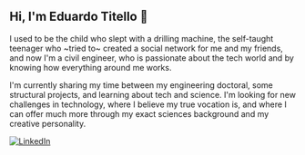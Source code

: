 ## Hi, I'm Eduardo Titello 👋

I used to be the child who slept with a drilling machine, the self-taught teenager who ~tried to~ created a social network for me and my friends, and now I'm a civil engineer, who is passionate about the tech world and by knowing how everything around me works. 

I'm currently sharing my time between my engineering doctoral, some structural projects, and learning about tech and science. I'm looking for new challenges in technology, where I believe my true vocation is, and where I can offer much more through my exact sciences background and my creative personality.

[![LinkedIn](https://img.shields.io/badge/linkedin-%230077B5.svg?style=for-the-badge&logo=linkedin&logoColor=white)](https://www.linkedin.com/in/eduardo-pagnussat-titello/?locale=en_US)

